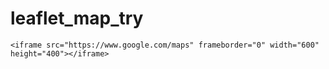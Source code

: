 # leaflet_map_try

  ```
<iframe src="https://www.google.com/maps" frameborder="0" width="600" height="400"></iframe>  
  ```
